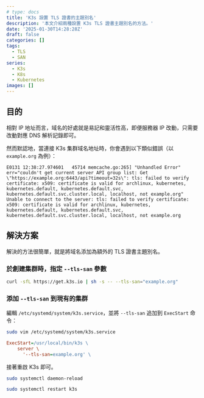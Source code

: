 ```yaml
---
# type: docs
title: 'K3s 設置 TLS 證書的主題別名'
description: '本文介紹兩種設置 K3s TLS 證書主題別名的方法。'
date: '2025-01-30T14:28:28Z'
draft: false
categories: []
tags:
  - TLS
  - SAN
series:
  - K3s
  - K8s
  - Kubernetes
images: []
---
```


## 目的

相對 IP 地址而言，域名的好處就是易記和靈活性高，即便服務器 IP 改動，只需要改動對應 DNS 解析記錄即可。

然而默認地，當連接 K3s 集群域名地址時，你會遇到以下類似錯誤（以 `example.org` 為例）：

```log
E0131 12:38:27.974601   45714 memcache.go:265] "Unhandled Error" err="couldn't get current server API group list: Get \"https://example.org:6443/api?timeout=32s\": tls: failed to verify certificate: x509: certificate is valid for archlinux, kubernetes, kubernetes.default, kubernetes.default.svc, kubernetes.default.svc.cluster.local, localhost, not example.org"
Unable to connect to the server: tls: failed to verify certificate: x509: certificate is valid for archlinux, kubernetes, kubernetes.default, kubernetes.default.svc, kubernetes.default.svc.cluster.local, localhost, not example.org
```

## 解決方案

解決的方法很簡單，就是將域名添加為額外的 TLS 證書主題別名。

### 於創建集群時，指定 `--tls-san` 參數

```sh
curl -sfL https://get.k3s.io | sh -s -- --tls-san="example.org"
```

### 添加 `--tls-san` 到現有的集群

編輯 `/etc/systemd/system/k3s.service`，並將 `--tls-san` 追加到 `ExecStart` 命令：

```sh
sudo vim /etc/systemd/system/k3s.service
```

```ini
ExecStart=/usr/local/bin/k3s \
    server \
      '--tls-san=example.org' \
```

接著重啟 K3s 即可。

```sh
sudo systemctl daemon-reload

sudo systemctl restart k3s
```
